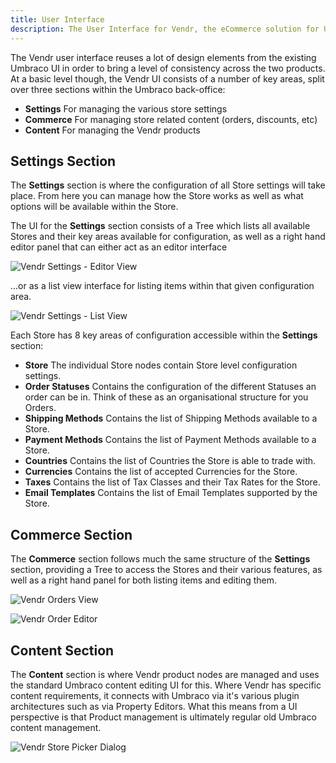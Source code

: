 ```yaml
---
title: User Interface
description: The User Interface for Vendr, the eCommerce solution for Umbraco v8+
---
```


The Vendr user interface reuses a lot of design elements from the existing Umbraco UI in order to bring a level of consistency across the two products. At a basic level though, the Vendr UI consists of a number of key areas, split over  three sections within the Umbraco back-office: 

* **Settings** For managing the various store settings
* **Commerce** For managing store related content (orders, discounts, etc)
* **Content** For managing the Vendr products

## Settings Section

The **Settings** section is where the configuration of all Store settings will take place. From here you can manage how the Store works as well as what options will be available within the Store.

The UI for the **Settings** section consists of a Tree which lists all available Stores and their key areas available for configuration, as well as a right hand editor panel that can either act as an editor interface 

![Vendr Settings - Editor View](/media/screenshots/vendr_settings_section_editor_view.png)

...or as a list view interface for listing items within that given configuration area.

![Vendr Settings - List View](/media/screenshots/vendr_settings_section_list_view.png)

Each Store has 8 key areas of configuration accessible within the **Settings** section:

* **Store** The individual Store nodes contain Store level configuration settings.
* **Order Statuses** Contains the configuration of the different Statuses an order can be in. Think of these as an organisational structure for you Orders.
* **Shipping Methods** Contains the list of Shipping Methods available to a Store.
* **Payment Methods** Contains the list of Payment Methods available to a Store.
* **Countries** Contains the list of Countries the Store is able to trade with.
* **Currencies** Contains the list of accepted Currencies for the Store.
* **Taxes** Contains the list of Tax Classes and their Tax Rates for the Store.
* **Email Templates** Contains the list of Email Templates supported by the Store.

## Commerce Section

The **Commerce** section follows much the same structure of the **Settings** section, providing a Tree to access the Stores and their various features, as well as a right hand panel for both listing items and editing them.

![Vendr Orders View](/media/screenshots/commerce_orders_view.png)

![Vendr Order Editor](/media/screenshots/commerce_order_details.png)

## Content Section

The **Content** section is where Vendr product nodes are managed and uses the standard Umbraco content editing UI for this. Where Vendr has specific content requirements, it connects with Umbraco via it's various plugin architectures such as via Property Editors. What this means from a UI perspective is that Product management is ultimately regular old Umbraco content management.

![Vendr Store Picker Dialog](/media/screenshots/content_store_picker.png)
